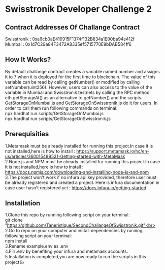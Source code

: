 # Swisstronik Developer Challenge 2

## Contract Addresses Of Challange Contract
Swisstronik : 0xa6cb0aE419915F1374f132B834a1E00ba94e412f <br>
Mumbai : 0x1d7C29a84F3472A8335ef5715770E9bDAB584ff6

## How It Works? 
By default challange contract creates a variable named number and assigns it to 7 when it is deployed for the first time to blockchain. The value of this variable can be read by calling getNumber() or modified by calling setNumber(uint256).
However, users can also access to the value of the variable in  Mumbai and Swisstronik testnets by calling the RPC method eth.getStorageAt() as an alternative to getNumber() and the scripts GetStorageOnMumbai.js and GetStorageOnSwisstronik.js do it for users.
In order to call them run following commands on terminal:<br> 
npx hardhat run  scripts/GetStorageOnMumbai.js<br> 
npx hardhat run  scripts/GetStorageOnSwisstronik.js 

## Prerequisities 
1.Metamask must be already installed for running this project.In case it is not installed,here is how to install : https://support.metamask.io/hc/en-us/articles/360015489531-Getting-started-with-MetaMask <br>
2.Node.js and NPM must be already installed for running this project.In case it is not installed,here is how to install : https://docs.npmjs.com/downloading-and-installing-node-js-and-npm<br>
3.The project won't work if no infura api key provided, therefore user must be already registered and created a project. Here is infura documentation in case user hasn't registered yet : https://docs.infura.io/getting-started

## Installation
1.Clone this repo by running following script on your terminal:<br>
git clone "https://github.com/Taneristique/SecondChallangeOfSwisstronik.git"<br>
2.Go to repo on your computer and install dependencies by running following script on your terminal:<br>
npm install <br>
3.Rename example.env as .env<br>
4.Fill .env by benefiting your infura and metamask accounts.<br>
5.Installation is completed,you are now ready to run the scripts in this project👍


